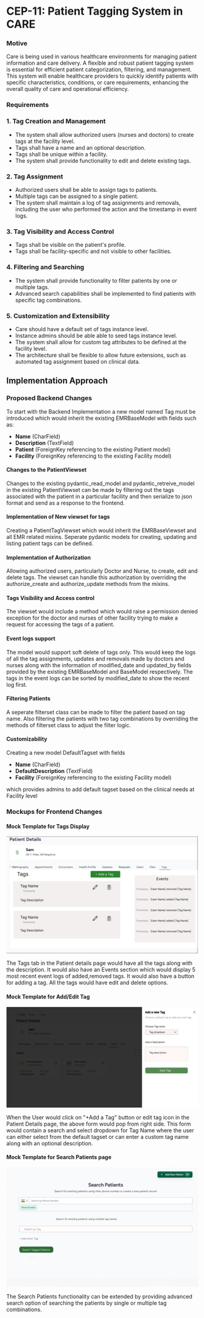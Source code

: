 # CEP-11: Patient Tagging System in CARE

### Motive

Care is being used in various healthcare environments for managing patient information and care delivery. A flexible and robust patient tagging system is essential for efficient patient categorization, filtering, and management. This system will enable healthcare providers to quickly identify patients with specific characteristics, conditions, or care requirements, enhancing the overall quality of care and operational efficiency.

### Requirements

### 1. Tag Creation and Management

- The system shall allow authorized users (nurses and doctors) to create tags at the facility level.
- Tags shall have a name and an optional description.
- Tags shall be unique within a facility.
- The system shall provide functionality to edit and delete existing tags.

### 2. Tag Assignment

- Authorized users shall be able to assign tags to patients.
- Multiple tags can be assigned to a single patient.
- The system shall maintain a log of tag assignments and removals, including the user who performed the action and the timestamp in event logs.

### 3. Tag Visibility and Access Control

- Tags shall be visible on the patient's profile.
- Tags shall be facility-specific and not visible to other facilities.

### 4. Filtering and Searching

- The system shall provide functionality to filter patients by one or multiple tags.
- Advanced search capabilities shall be implemented to find patients with specific tag combinations.

### 5. Customization and Extensibility

- Care should have a default set of tags instance level.
- Instance admins should be able able to seed tags instance level.
- The system shall allow for custom tag attributes to be defined at the facility level.
- The architecture shall be flexible to allow future extensions, such as automated tag assignment based on clinical data.

## Implementation Approach

### Proposed Backend Changes

To start with the Backend Implementation a new model named Tag must be introduced which would inherit the existing EMRBaseModel with fields such as:

- **Name** (CharField)
- **Description** (TextField)
- **Patient** (ForeignKey referencing to the existing Patient model)
- **Facility** (ForeignKey referencing to the existing Facility model)

#### Changes to the PatientViewset
Changes to the existing pydantic_read_model and pydantic_retreive_model in the existing PatientViewset can be made by filtering out the tags associated with the patient in a particular facility and then serialize to json format and send as a response to the frontend.

#### Implementation of New viewset for tags
Creating a PatientTagViewset which would inherit the EMRBaseViewset and all EMR related mixins. Seperate pydantic models for creating, updating and listing patient tags can be defined. 

#### Implementation of Authorization
Allowing authorized users, particularly Doctor and Nurse, to create, edit and delete tags. The viewset can handle this authorization by overriding the authorize_create and authorize_update methods from the mixins.

#### Tags Visibility and Access control
The viewset would include a method which would raise a permission denied exception for the doctor and nurses of other facility trying to make a request for accessing the tags of a patient.

#### Event logs support
The model would support soft delete of tags only. This would keep the logs of all the tag assignments, updates and removals made by doctors and nurses along with the information of modified_date and updated_by fields provided by the existing EMRBaseModel and BaseModel respectively. The tags in the event logs can be sorted by modified_date to show the recent log first. 

#### Filtering Patients
A seperate filterset class can be made to filter the patient based on tag name. Also filtering the patients with two tag combinations by overriding the methods of filterset class to adjust the filter logic.

#### Customizability
Creating a new model DefaultTagset with fields 
- **Name** (CharField)
- **DefaultDescription** (TextField)
- **Facility** (ForeignKey referencing to the existing Facility model) 

which provides admins to add default tagset based on the clinical needs at Facility level   

### Mockups for Frontend Changes

#### Mock Template for Tags Display
![flowchart](assets/PatientDetails.png)

The Tags tab in the Patient details page would have all the tags along with the description. It would also have an Events section which would display 5 most recent event logs of added,removed tags. It would also have a button for adding a tag. All the tags would have edit and delete options.

#### Mock Template for Add/Edit Tag
![flowchart](assets/AddUpdateTagForm.png)

When the User would click on "+Add a Tag" button or edit tag icon in the Patient Details page, the above form would pop from right side. This form would contain a search and select dropdown for Tag Name where the user can either select from the default tagset or can enter a custom tag name along with an optional description.

#### Mock Template for Search Patients page
![flowchart](assets/SearchPatients.png)

The Search Patients functionality can be extended by providing advanced search option of searching the patients by single or multiple tag combinations.